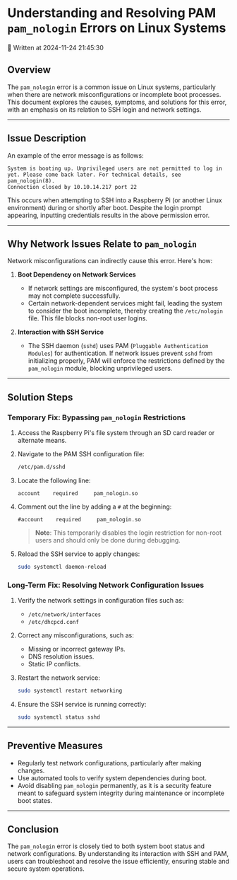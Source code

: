 # Understanding and Resolving PAM `pam_nologin` Errors on Linux Systems

📅 Written at 2024-11-24 21:45:30

## Overview

The `pam_nologin` error is a common issue on Linux systems, particularly when there are network misconfigurations or incomplete boot processes. This document explores the causes, symptoms, and solutions for this error, with an emphasis on its relation to SSH login and network settings.

---

## Issue Description

An example of the error message is as follows:

```
System is booting up. Unprivileged users are not permitted to log in yet. Please come back later. For technical details, see pam_nologin(8).
Connection closed by 10.10.14.217 port 22
```

This occurs when attempting to SSH into a Raspberry Pi (or another Linux environment) during or shortly after boot. Despite the login prompt appearing, inputting credentials results in the above permission error.

---

## Why Network Issues Relate to `pam_nologin`

Network misconfigurations can indirectly cause this error. Here's how:

1. **Boot Dependency on Network Services**

   - If network settings are misconfigured, the system's boot process may not complete successfully.
   - Certain network-dependent services might fail, leading the system to consider the boot incomplete, thereby creating the `/etc/nologin` file. This file blocks non-root user logins.

2. **Interaction with SSH Service**
   - The SSH daemon (`sshd`) uses PAM (`Pluggable Authentication Modules`) for authentication. If network issues prevent `sshd` from initializing properly, PAM will enforce the restrictions defined by the `pam_nologin` module, blocking unprivileged users.

---

## Solution Steps

### **Temporary Fix**: Bypassing `pam_nologin` Restrictions

1. Access the Raspberry Pi's file system through an SD card reader or alternate means.
2. Navigate to the PAM SSH configuration file:
   ```bash
   /etc/pam.d/sshd
   ```
3. Locate the following line:
   ```plaintext
   account    required     pam_nologin.so
   ```
4. Comment out the line by adding a `#` at the beginning:

   ```plaintext
   #account    required     pam_nologin.so
   ```

   > **Note**: This temporarily disables the login restriction for non-root users and should only be done during debugging.

5. Reload the SSH service to apply changes:
   ```bash
   sudo systemctl daemon-reload
   ```

### **Long-Term Fix**: Resolving Network Configuration Issues

1. Verify the network settings in configuration files such as:

   - `/etc/network/interfaces`
   - `/etc/dhcpcd.conf`

2. Correct any misconfigurations, such as:

   - Missing or incorrect gateway IPs.
   - DNS resolution issues.
   - Static IP conflicts.

3. Restart the network service:

   ```bash
   sudo systemctl restart networking
   ```

4. Ensure the SSH service is running correctly:
   ```bash
   sudo systemctl status sshd
   ```

---

## Preventive Measures

- Regularly test network configurations, particularly after making changes.
- Use automated tools to verify system dependencies during boot.
- Avoid disabling `pam_nologin` permanently, as it is a security feature meant to safeguard system integrity during maintenance or incomplete boot states.

---

## Conclusion

The `pam_nologin` error is closely tied to both system boot status and network configurations. By understanding its interaction with SSH and PAM, users can troubleshoot and resolve the issue efficiently, ensuring stable and secure system operations.
